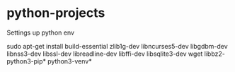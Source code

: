 # python-projects

Settings up python env

sudo apt-get install build-essential zlib1g-dev libncurses5-dev libgdbm-dev libnss3-dev libssl-dev libreadline-dev libffi-dev libsqlite3-dev wget libbz2- python3-pip* python3-venv*

